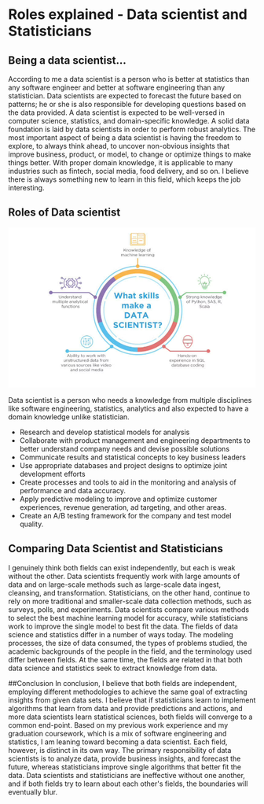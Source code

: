 # Roles explained - Data scientist and Statisticians

## Being a data scientist...

According to me a data scientist is a person who is better at statistics than any software engineer and better at software engineering than any statistician. Data scientists are expected to forecast the future based on patterns; he or she is also responsible for developing questions based on the data provided. A data scientist is expected to be well-versed in computer science, statistics, and domain-specific knowledge. A solid data foundation is laid by data scientists in order to perform robust analytics. The most important aspect of being a data scientist is having the freedom to explore, to always think ahead, to uncover non-obvious insights that improve business, product, or model, to change or optimize things to make things better. With proper domain knowledge, it is applicable to many industries such as fintech, social media, food delivery, and so on. I believe there is always something new to learn in this field, which keeps the job interesting.

## Roles of Data scientist
![Data scientist skilss](/docs/assets/img/Data_scientist_skills.png)

Data scientist is a person who needs a knowledge from multiple disciplines like software engineering, statistics, analytics and also expected to have a domain knowledge unlike statistician.
* Research and develop statistical models for analysis 
* Collaborate with product management and engineering departments to better understand company needs and devise possible solutions
* Communicate results and statistical concepts to key business leaders 
* Use appropriate databases and project designs to optimize joint development efforts 
* Create processes and tools to aid in the monitoring and analysis of performance and data accuracy. 
* Apply predictive modeling to improve and optimize customer experiences, revenue generation, ad targeting, and other areas. 
* Create an A/B testing framework for the company and test model quality.

## Comparing Data Scientist and Statisticians
I genuinely think both fields can exist independently, but each is weak without the other. Data scientists frequently work with large amounts of data and on large-scale methods such as large-scale data ingest, cleansing, and transformation. Statisticians, on the other hand, continue to rely on more traditional and smaller-scale data collection methods, such as surveys, polls, and experiments. Data scientists compare various methods to select the best machine learning model for accuracy, while statisticians work to improve the single model to best fit the data. The fields of data science and statistics differ in a number of ways today. The modeling processes, the size of data consumed, the types of problems studied, the academic backgrounds of the people in the field, and the terminology used differ between fields. At the same time, the fields are related in that both data science and statistics seek to extract knowledge from data.

##Conclusion
In conclusion, I believe that both fields are independent, employing different methodologies to achieve the same goal of extracting insights from given data sets. I believe that if statisticians learn to implement algorithms that learn from data and provide predictions and actions, and more data scientists learn statistical sciences, both fields will converge to a common end-point. Based on my previous work experience and my graduation coursework, which is a mix of software engineering and statistics, I am leaning toward becoming a data scientist. Each field, however, is distinct in its own way. The primary responsibility of data scientists is to analyze data, provide business insights, and forecast the future, whereas statisticians improve single algorithms that better fit the data. Data scientists and statisticians are ineffective without one another, and if both fields try to learn about each other's fields, the boundaries will eventually blur.
